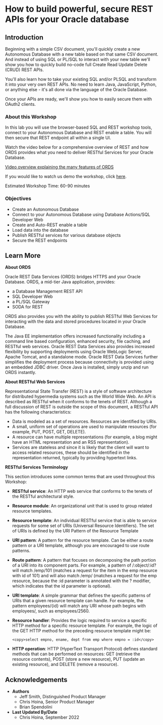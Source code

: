 # How to build powerful, secure REST APIs for your Oracle database

## Introduction

Beginning with a simple CSV document, you'll quickly create a new Autonomous Database with a new table based on that same CSV document. And instead of using SQL or PL/SQL to interact with your new table we'll show you how to quickly build no-code full Create Read Update Delete (CRUD) REST APIs.

You'll also learn how to take your existing SQL and/or PLSQL and transform it into your very own REST APIs. No need to learn Java, JavaScript, Python, or anything else - it's all done via the language of the Oracle Database.

Once your APIs are ready, we'll show you how to easily secure them with OAuth2 clients.

### About this Workshop

In this lab you will use the browser-based SQL and REST workshop tools, connect to your Autonomous Database and REST enable a table. You will then secure that REST endpoint all within a single UI.

Watch the video below for a comprehensive overview of REST and how ORDS provides what you need to deliver RESTful Services for your Oracle Database.

[Video overview explaining the many features of ORDS](youtube:rvxTbTuUm5k)

<if type="odbw">If you would like to watch us demo the workshop, click [here](https://youtu.be/t0MkIxMKhDo).</if>

Estimated Workshop Time: 60-90 minutes

### Objectives

- Create an Autonomous Database
- Connect to your Autonomous Database using Database Actions/SQL Developer Web
- Create and Auto-REST enable a table
- Load data into the database
- Publish RESTful services for various database objects
- Secure the REST endpoints

## Learn More

**About ORDS**

Oracle REST Data Services (ORDS) bridges HTTPS and your Oracle Database. ORDS, a mid-tier Java application, provides:
- a Database Management REST API
- SQL Developer Web
- a PL/SQL Gateway
- SODA for REST

ORDS also provides you with the ability to publish RESTful Web Services for interacting with the data and stored procedures located in your Oracle Database. 

The Java EE implementation offers increased functionality including a command line based configuration, enhanced security, file caching, and RESTful web services. Oracle REST Data Services also provides increased flexibility by supporting deployments using Oracle WebLogic Server, Apache Tomcat, and a standalone mode. Oracle REST Data Services further simplifies the deployment process because connectivity is provided using an embedded JDBC driver. Once Java is installed, simply unzip and run ORDS instantly. 

**About RESTful Web Services**

Representational State Transfer (REST) is a style of software architecture for distributed hypermedia systems such as the World Wide Web. An API is described as RESTful when it conforms to the tenets of REST. Although a full discussion of REST is outside the scope of this document, a RESTful API has the following characteristics:

- Data is modeled as a set of resources. Resources are identified by URIs.
- A small, uniform set of operations are used to manipulate resources (for example, PUT, POST, GET, DELETE).
- A resource can have multiple representations (for example, a blog might have an HTML representation and an RSS representation).
- Services are stateless and since it is likely that the client will want to access related resources, these should be identified in the representation returned, typically by providing hypertext links.

**RESTful Services Terminology**

This section introduces some common terms that are used throughout this Workshop:

- **RESTful service**: An HTTP web service that conforms to the tenets of the RESTful architectural style.

- **Resource module**: An organizational unit that is used to group related resource templates.

- **Resource template**: An individual RESTful service that is able to service requests for some set of URIs (Universal Resource Identifiers). The set of URIs is defined by the URI Pattern of the Resource Template

- **URI pattern**: A pattern for the resource template. Can be either a route pattern or a URI template, although you are encouraged to use route patterns.

- **Route pattern**: A pattern that focuses on decomposing the path portion of a URI into its component parts. For example, a pattern of /:object/:id? will match /emp/101 (matches a request for the item in the emp resource with id of 101) and will also match /emp/ (matches a request for the emp resource, because the :id parameter is annotated with the ? modifier, which indicates that the id parameter is optional).

- **URI template**: A simple grammar that defines the specific patterns of URIs that a given resource template can handle. For example, the pattern employees/{id} will match any URI whose path begins with employees/, such as employees/2560.

- **Resource handler**: Provides the logic required to service a specific HTTP method for a specific resource template. For example, the logic of the GET HTTP method for the preceding resource template might be:
     ```
     <copy>select empno, ename, dept from emp where empno = :id</copy> 
     ```
- **HTTP operation**: HTTP (HyperText Transport Protocol) defines standard methods that can be performed on resources: GET (retrieve the resource contents), POST (store a new resource), PUT (update an existing resource), and DELETE (remove a resource).

## Acknowledgements

 - **Authors** 
    - Jeff Smith, Distinguished Product Manager
    - Chris Hoina, Senior Product Manager
    - Brian Spendolini 
 - **Last Updated By/Date** 
    - Chris Hoina, September 2022